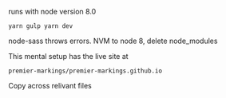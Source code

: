 runs with node version 8.0

`yarn gulp yarn dev`

node-sass throws errors. NVM to node 8, delete node_modules

This mental setup has the live site at

`premier-markings/premier-markings.github.io`

Copy across relivant files
